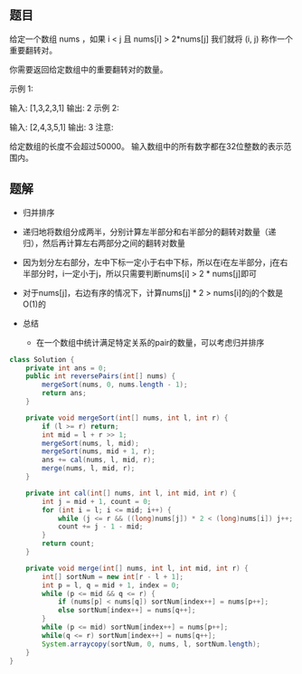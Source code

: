 ## 题目

给定一个数组 nums ，如果 i < j 且 nums[i] > 2*nums[j] 我们就将 (i, j) 称作一个重要翻转对。

你需要返回给定数组中的重要翻转对的数量。

示例 1:

输入: [1,3,2,3,1]
输出: 2
示例 2:

输入: [2,4,3,5,1]
输出: 3
注意:

给定数组的长度不会超过50000。
输入数组中的所有数字都在32位整数的表示范围内。

## 题解
+ 归并排序
+ 递归地将数组分成两半，分别计算左半部分和右半部分的翻转对数量（递归），然后再计算左右两部分之间的翻转对数量
+ 因为划分左右部分，左中下标一定小于右中下标，所以在i在左半部分，j在右半部分时，i一定小于j，所以只需要判断nums[i] > 2 * nums[j]即可
+ 对于nums[j]，右边有序的情况下，计算nums[j] * 2 > nums[i]的j的个数是O(1)的

+ 总结
  + 在一个数组中统计满足特定关系的pair的数量，可以考虑归并排序

```java
class Solution {
    private int ans = 0;
    public int reversePairs(int[] nums) {
        mergeSort(nums, 0, nums.length - 1);
        return ans;
    }

    private void mergeSort(int[] nums, int l, int r) {
        if (l >= r) return;
        int mid = l + r >> 1;
        mergeSort(nums, l, mid);
        mergeSort(nums, mid + 1, r);
        ans += cal(nums, l, mid, r);
        merge(nums, l, mid, r);
    }

    private int cal(int[] nums, int l, int mid, int r) {
        int j = mid + 1, count = 0;
        for (int i = l; i <= mid; i++) {
            while (j <= r && ((long)nums[j]) * 2 < (long)nums[i]) j++;
            count += j - 1 - mid;
        }
        return count;
    }

    private void merge(int[] nums, int l, int mid, int r) {
        int[] sortNum = new int[r - l + 1];
        int p = l, q = mid + 1, index = 0;
        while (p <= mid && q <= r) {
            if (nums[p] < nums[q]) sortNum[index++] = nums[p++];
            else sortNum[index++] = nums[q++];
        }
        while (p <= mid) sortNum[index++] = nums[p++];
        while(q <= r) sortNum[index++] = nums[q++];
        System.arraycopy(sortNum, 0, nums, l, sortNum.length);
    }
}
```
